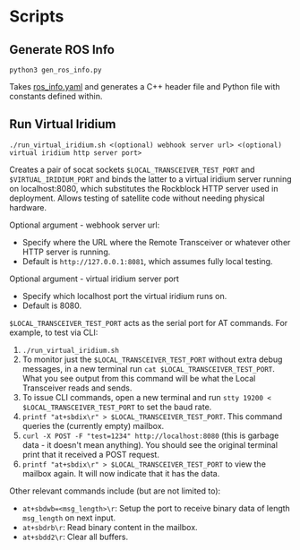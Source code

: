 # Scripts

## Generate ROS Info

```shell
python3 gen_ros_info.py
```

Takes [ros_info.yaml](../ros_info.yaml) and generates a C++ header file and Python file with constants defined within.

## Run Virtual Iridium

```shell
./run_virtual_iridium.sh <(optional) webhook server url> <(optional) virtual iridium http server port>
```

Creates a pair of socat sockets `$LOCAL_TRANSCEIVER_TEST_PORT` and `$VIRTUAL_IRIDIUM_PORT` and binds the latter to a
virtual iridium server running on localhost:8080, which substitutes the Rockblock HTTP server used in deployment.
Allows testing of satellite code without needing physical hardware.

Optional argument - webhook server url:

- Specify where the URL where the Remote Transceiver or whatever other HTTP server is running.
- Default is `http://127.0.0.1:8081`, which assumes fully local testing.

Optional argument - virtual iridium server port

- Specify which localhost port the virtual iridium runs on.
- Default is 8080.

`$LOCAL_TRANSCEIVER_TEST_PORT` acts as the serial port for AT commands. For example, to test via CLI:

1. `./run_virtual_iridium.sh`
2. To monitor just the `$LOCAL_TRANSCEIVER_TEST_PORT` without extra debug messages, in a new terminal run
    `cat $LOCAL_TRANSCEIVER_TEST_PORT`. What you see output from this command will be what the Local Transceiver reads
    and sends.
3. To issue CLI commands, open a new terminal and run `stty 19200 < $LOCAL_TRANSCEIVER_TEST_PORT` to set the baud rate.
4. `printf "at+sbdix\r" > $LOCAL_TRANSCEIVER_TEST_PORT`. This command queries the (currently empty) mailbox.
5. `curl -X POST -F "test=1234" http://localhost:8080` (this is garbage data - it doesn't mean
    anything). You should see the original terminal print that it received a POST request.
6. `printf "at+sbdix\r" > $LOCAL_TRANSCEIVER_TEST_PORT` to view the mailbox again. It will now indicate that it has the
    data.

Other relevant commands include (but are not limited to):

- `at+sbdwb=<msg_length>\r`: Setup the port to receive binary data of length `msg_length` on next input.
- `at+sbdrb\r`: Read binary content in the mailbox.
- `at+sbdd2\r`: Clear all buffers.
